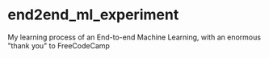 # end2end_ml_experiment
My learning process of an End-to-end Machine Learning, with an enormous "thank you" to FreeCodeCamp
